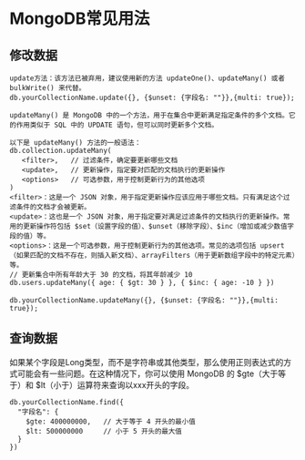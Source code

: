 # MongoDB常见用法


## 修改数据

 
```
update方法：该方法已被弃用，建议使用新的方法 updateOne()、updateMany() 或者 bulkWrite() 来代替。
db.yourCollectionName.update({}, {$unset: {字段名: ""}},{multi: true});
```

```
updateMany() 是 MongoDB 中的一个方法，用于在集合中更新满足指定条件的多个文档。它的作用类似于 SQL 中的 UPDATE 语句，但可以同时更新多个文档。

以下是 updateMany() 方法的一般语法：
db.collection.updateMany(
   <filter>,   // 过滤条件，确定要更新哪些文档
   <update>,   // 更新操作，指定要对匹配的文档执行的更新操作
   <options>   // 可选参数，用于控制更新行为的其他选项
)
<filter>：这是一个 JSON 对象，用于指定更新操作应该应用于哪些文档。只有满足这个过滤条件的文档才会被更新。
<update>：这也是一个 JSON 对象，用于指定要对满足过滤条件的文档执行的更新操作。常用的更新操作符包括 $set（设置字段的值）、$unset（移除字段）、$inc（增加或减少数值字段的值）等。
<options>：这是一个可选参数，用于控制更新行为的其他选项。常见的选项包括 upsert（如果匹配的文档不存在，则插入新文档）、arrayFilters（用于更新数组字段中的特定元素）等。
// 更新集合中所有年龄大于 30 的文档，将其年龄减少 10
db.users.updateMany({ age: { $gt: 30 } }, { $inc: { age: -10 } })

db.yourCollectionName.updateMany({}, {$unset: {字段名: ""}},{multi: true});
```

## 查询数据


如果某个字段是Long类型，而不是字符串或其他类型，那么使用正则表达式的方式可能会有一些问题。在这种情况下，你可以使用 MongoDB 的 $gte（大于等于）和 $lt（小于）运算符来查询以xxx开头的字段。
```
db.yourCollectionName.find({
  "字段名": {
    $gte: 400000000,   // 大于等于 4 开头的最小值
    $lt: 500000000     // 小于 5 开头的最大值
  }
})
```